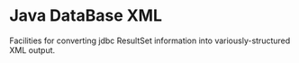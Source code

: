 # Java DataBase XML

Facilities for converting jdbc ResultSet information
into variously-structured XML output.
